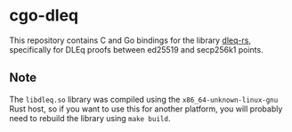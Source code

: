 # cgo-dleq

This repository contains C and Go bindings for the library [dleq-rs](https://github.com/kayabaNerve/dleq-rs/tree/develop), specifically for DLEq proofs between ed25519 and secp256k1 points.

## Note

The `libdleq.so` library was compiled using the `x86_64-unknown-linux-gnu` Rust host, so if you want to use this for another platform, you will probably need to rebuild the library using `make build`.
